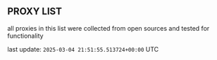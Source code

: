 ## PROXY LIST

all proxies in this list were collected from open sources and tested for functionality

last update: `2025-03-04 21:51:55.513724+00:00` UTC